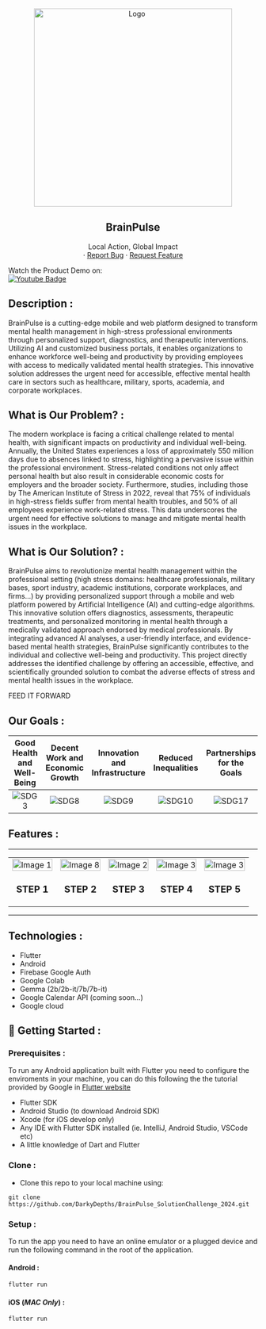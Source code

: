 <!-- PROJECT LOGO -->
<br />
<p align="center">
  <a href="https://github.com/DarkyDepths/BrainPulse_SolutionChallenge_2024">
    <img src="https://github.com/DarkyDepths/BrainPulse_SolutionChallenge_2024/assets/115191512/71d85497-7449-40ef-8495-ed113daf0014" alt="Logo" width="400">
  </a>
</p>
  <h2 align="center">BrainPulse</h2>

  <p align="center">
    Local Action, Global Impact
    <br />
    ·
    <a href="https://github.com/DarkyDepths/BrainPulse_SolutionChallenge_2024/issues">Report Bug</a>
    ·
    <a href="https://github.com/DarkyDepths/BrainPulse_SolutionChallenge_2024/issues">Request Feature</a>
  </p>
</p>  
Watch the Product Demo on:<br>

<a href="https://youtu.be/r32pGFkGYj4?si=aPQFznipnmlWrRgt">
    <img src="https://img.shields.io/badge/YouTube-%23FF0000.svg?style=for-the-badge&logo=YouTube&logoColor=white" alt="Youtube Badge"/>
  </a> 	
  
<!-- ABOUT THE PROJECT -->
## Description :
BrainPulse is a cutting-edge mobile and web platform designed to transform mental health management in high-stress professional environments through personalized support, diagnostics, and therapeutic interventions. Utilizing AI and customized business portals, it enables organizations to enhance workforce well-being and productivity by providing employees with access to medically validated mental health strategies. This innovative solution addresses the urgent need for accessible, effective mental health care in sectors such as healthcare, military, sports, academia, and corporate workplaces.

## What is Our Problem? :
The modern workplace is facing a critical challenge related to mental health, with significant impacts on productivity and individual well-being. 
Annually, the United States experiences a loss of approximately 550 million days due to absences linked to stress, highlighting a pervasive issue within the professional environment. Stress-related conditions not only affect personal health but also result in considerable economic costs for employers and the broader society. Furthermore, studies, including those by The American Institute of Stress in 2022, reveal that 75% of individuals in high-stress fields suffer from mental health troubles, and 50% of all employees experience work-related stress. 
This data underscores the urgent need for effective solutions to manage and mitigate mental health issues in the workplace.

## What is Our Solution? :
BrainPulse aims to revolutionize mental health management within the professional setting (high stress domains: healthcare professionals, military bases, sport industry, academic institutions, corporate workplaces, and firms...) by providing personalized support through a mobile and web platform powered by Artificial Intelligence (AI) and cutting-edge algorithms. 
This innovative solution offers diagnostics, assessments, therapeutic treatments, and personalized monitoring in mental health through a medically validated approach endorsed by medical professionals.
By integrating advanced AI analyses, a user-friendly interface, and evidence-based mental health strategies, BrainPulse significantly contributes to the individual and collective well-being and productivity.
This project directly addresses the identified challenge by offering an accessible, effective, and scientifically grounded solution to combat the adverse effects of stress and mental health issues in the workplace.


FEED IT FORWARD

<!-- GOALS -->
## Our Goals :
Good Health and Well-Being              | Decent Work and Economic Growth              |  Innovation and Infrastructure |  Reduced Inequalities               |  Partnerships for the Goals
:-------------------------:|:-------------------------:|:-------------------------:|:-------------------------:|:-------------------------:
![SDG3](https://github.com/DarkyDepths/BrainPulse_SolutionChallenge_2024/assets/115191512/751190d2-2cf9-4f9d-b3d6-ff02c6f0fc81)|![SDG8](https://github.com/DarkyDepths/BrainPulse_SolutionChallenge_2024/assets/115191512/e1732c52-a209-4e6f-9d7e-c0a52c46fcc8)|![SDG9](https://github.com/DarkyDepths/BrainPulse_SolutionChallenge_2024/assets/115191512/e0a1b5ab-d851-4e72-a6a5-0f1fb31ff5ca)|![SDG10](https://github.com/DarkyDepths/BrainPulse_SolutionChallenge_2024/assets/115191512/a3b567a4-f638-4601-a0f0-b6652449224c)|![SDG17](https://github.com/DarkyDepths/BrainPulse_SolutionChallenge_2024/assets/115191512/682e40e7-fd58-4228-80d9-cab59ac87b13)|
## Features :








<hr>
<table style="width: 100%;">
  <tr>
    <td style="text-align: center;">
      <img src="https://github.com/DarkyDepths/BrainPulse_SolutionChallenge_2024/assets/115191512/39937303-e8fd-4544-9b97-7b5ecabe57e7" alt="Image 1" style="width: 100%;">
      <p align="center">
        <h3>STEP 1 </h3>
      </p>
    </td>
    <td style="text-align: center;">
      <img src="https://github.com/DarkyDepths/BrainPulse_SolutionChallenge_2024/assets/115191512/5e35533d-1a90-4b71-838f-2570d51a59fd" alt="Image 8" style="width: 100%;">
     <p align="center">
        <h3>STEP 2 </h3>
      </p>
    </td>
    <td style="text-align: center;">
      <img src="https://github.com/DarkyDepths/BrainPulse_SolutionChallenge_2024/assets/115191512/6a22f64c-b562-40cc-b427-00751c7b7dd5" alt="Image 2" style="width: 100%;">
      <p align="center">
        <h3>STEP 3 </h3>
      </p>
    </td>
    <td style="text-align: center;">
      <img src="https://github.com/DarkyDepths/BrainPulse_SolutionChallenge_2024/assets/115191512/eb7da4bc-b210-4dcd-856a-dd39400c863f" alt="Image 3" style="width: 100%;">
      <p align="center">
        <h3>STEP 4 </h3>
      </p>
    </td>
     <td style="text-align: center;">
      <img src="https://github.com/DarkyDepths/BrainPulse_SolutionChallenge_2024/assets/115191512/62b5c0dc-f377-4e24-9ee4-ef3d52b63f9f" alt="Image 3" style="width: 100%;">
      <p align="center">
        <h3>STEP 5 </h3>
      </p>
    </td>
  </tr>
</table>

<hr>

## Technologies :
- Flutter
- Android
- Firebase Google Auth
- Google Colab
- Gemma (2b/2b-it/7b/7b-it)
- Google Calendar API (coming soon...)
- Google cloud
<!-- GETTING STARTED -->
## 🚀 Getting Started :

### Prerequisites :

To run any Android application built with Flutter you need to configure the enviroments in your machine, you can do this following the the tutorial provided by Google in [Flutter website](https://flutter.dev/docs/get-started/install)

- Flutter SDK
- Android Studio (to download Android SDK)
- Xcode (for iOS develop only)
- Any IDE with Flutter SDK installed (ie. IntelliJ, Android Studio, VSCode etc)
- A little knowledge of Dart and Flutter

### Clone :

- Clone this repo to your local machine using:

```
git clone https://github.com/DarkyDepths/BrainPulse_SolutionChallenge_2024.git
```

### Setup :

To run the app you need to have an online emulator or a plugged device and run the following command in the root of the application.

#### Android :
```
flutter run
``` 
#### iOS (_MAC Only_) :

```
flutter run
``` 

